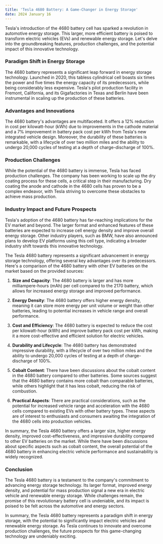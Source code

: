 ```yaml
---
title: 'Tesla 4680 Battery: A Game-Changer in Energy Storage'
date: 2024 January 16
---
```



Tesla's introduction of the 4680 battery cell has sparked a revolution in automotive energy storage. This larger, more efficient battery is poised to transform electric vehicles (EVs) and renewable energy storage. Let's delve into the groundbreaking features, production challenges, and the potential impact of this innovative technology.

### Paradigm Shift in Energy Storage

The 4680 battery represents a significant leap forward in energy storage technology. Launched in 2020, this tabless cylindrical cell boasts six times the power and five times the energy capacity of its predecessors, while being considerably less expensive. Tesla's pilot production facility in Fremont, California, and its Gigafactories in Texas and Berlin have been instrumental in scaling up the production of these batteries.

### Advantages and Innovations

The 4680 battery's advantages are multifaceted. It offers a 12% reduction in cost per kilowatt-hour (kWh) due to improvements in the cathode material and a 7% improvement in battery pack cost per kWh from Tesla's new integrated vehicle design. Moreover, the durability of these batteries is remarkable, with a lifecycle of over two million miles and the ability to undergo 20,000 cycles of testing at a depth of charge-discharge of 100%.

### Production Challenges

While the potential of the 4680 battery is immense, Tesla has faced production challenges. The company has been working to scale up the dry coating process for these cells, a critical step in their manufacturing. Dry coating the anode and cathode in the 4680 cells has proven to be a complex endeavor, with Tesla striving to overcome these obstacles to achieve mass production.

### Industry Impact and Future Prospects

Tesla's adoption of the 4680 battery has far-reaching implications for the EV market and beyond. The larger format and enhanced features of these batteries are expected to increase cell energy density and improve overall energy storage. Other industry players, such as BMW, have also announced plans to develop EV platforms using this cell type, indicating a broader industry shift towards this innovative technology.

The Tesla 4680 battery represents a significant advancement in energy storage technology, offering several key advantages over its predecessors. Here's a comparison of the 4680 battery with other EV batteries on the market based on the provided sources:

1. **Size and Capacity**: The 4680 battery is larger and has more milliampere-hours (mAh) per cell compared to the 2170 battery, which allows for increased energy storage and improved performance.

2. **Energy Density**: The 4680 battery offers higher energy density, meaning it can store more energy per unit volume or weight than other batteries, leading to potential increases in vehicle range and overall performance.

3. **Cost and Efficiency**: The 4680 battery is expected to reduce the cost per kilowatt-hour (kWh) and improve battery pack cost per kWh, making it a more cost-effective and efficient solution for electric vehicles.

4. **Durability and Lifecycle**: The 4680 battery has demonstrated impressive durability, with a lifecycle of over two million miles and the ability to undergo 20,000 cycles of testing at a depth of charge-discharge of 100%.

5. **Cobalt Content**: There have been discussions about the cobalt content in the 4680 battery compared to other batteries. Some sources suggest that the 4680 battery contains more cobalt than comparable batteries, while others highlight that it has less cobalt, reducing the risk of combustion.

6. **Practical Aspects**: There are practical considerations, such as the potential for increased vehicle range and acceleration with the 4680 cells compared to existing EVs with other battery types. These aspects are of interest to enthusiasts and consumers awaiting the integration of the 4680 cells into production vehicles.

In summary, the Tesla 4680 battery offers a larger size, higher energy density, improved cost-effectiveness, and impressive durability compared to other EV batteries on the market. While there have been discussions about specific aspects such as cobalt content, the overall potential of the 4680 battery in enhancing electric vehicle performance and sustainability is widely recognized.

### Conclusion

The Tesla 4680 battery is a testament to the company's commitment to advancing energy storage technology. Its larger format, improved energy density, and potential for mass production signal a new era in electric vehicle and renewable energy storage. While challenges remain, the promise of this revolutionary battery cell is undeniable, and its impact is poised to be felt across the automotive and energy sectors.

In summary, the Tesla 4680 battery represents a paradigm shift in energy storage, with the potential to significantly impact electric vehicles and renewable energy storage. As Tesla continues to innovate and overcome production challenges, the future prospects for this game-changing technology are undeniably exciting.

